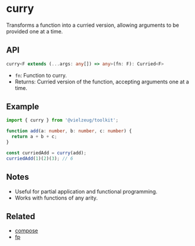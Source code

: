 # curry

Transforms a function into a curried version, allowing arguments to be provided one at a time.

## API

```ts
curry<F extends (...args: any[]) => any>(fn: F): Curried<F>
```

- `fn`: Function to curry.
- Returns: Curried version of the function, accepting arguments one at a time.

## Example

```ts
import { curry } from '@vielzeug/toolkit';

function add(a: number, b: number, c: number) {
  return a + b + c;
}

const curriedAdd = curry(add);
curriedAdd(1)(2)(3); // 6
```

## Notes

- Useful for partial application and functional programming.
- Works with functions of any arity.

## Related

- [compose](./compose.md)
- [fp](./fp.md)
